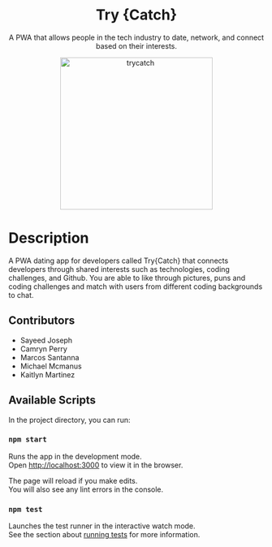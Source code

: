 <h1 align="center">Try {Catch}</h1>
<p align="center">A PWA that allows people in the tech industry to date, network, and connect based on their interests.</p>
<p align="center">
  <img src="https://i.imgur.com/zw7zF2h.png" width="300" alt="trycatch"/>
</p>



# Description

A PWA dating app for developers called Try{Catch} that connects developers through shared interests such as technologies, coding challenges, and Github. You are able to like through pictures, puns and coding challenges and match with users from different coding backgrounds to chat.

## Contributors

- Sayeed Joseph
- Camryn Perry
- Marcos Santanna
- Michael Mcmanus
- Kaitlyn Martinez


## Available Scripts

In the project directory, you can run:

### `npm start`

Runs the app in the development mode.<br />
Open [http://localhost:3000](http://localhost:3000) to view it in the browser.

The page will reload if you make edits.<br />
You will also see any lint errors in the console.

### `npm test`

Launches the test runner in the interactive watch mode.<br />
See the section about [running tests](https://facebook.github.io/create-react-app/docs/running-tests) for more information.
